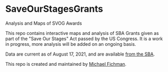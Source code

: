 # SaveOurStagesGrants
Analysis and Maps of SVOG Awards

This repo contains interactive maps and analysis of SBA Grants given as part of the "Save Our Stages" Act passed by the US Congress. It is a work in progress, more analysis will be added on an ongoing basis.

Data are current as of August 17, 2021, and are available [from the SBA](https://data.sba.gov/dataset/svog/resource/33270c2a-f1c5-4dcb-bc98-aedcaec19ef3).

This repo is created and maintained by [Michael Fichman](http://michael-fichman.com).